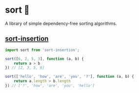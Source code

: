 # sort 🚀
A library of simple dependency-free sorting algorithms.

## [sort-insertion](https://www.npmjs.com/package/sort-insertion)
```js
import sort from 'sort-insertion';

sort([6, 2, 5, 3], function (a, b) {
	return a > b
}) // [2, 3, 5, 6]

sort(['hello', 'how', 'are', 'you', '?'], function (a, b) {
	return a.length > b.length
}) // ['?', 'how', 'are', 'you', 'hello']

```
